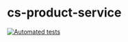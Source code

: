 # cs-product-service

[![Automated tests](https://github.com/wklein1/cs-product-service/actions/workflows/python-app.yml/badge.svg?branch=main)](https://github.com/wklein1/cs-product-service/actions/workflows/python-app.yml)
